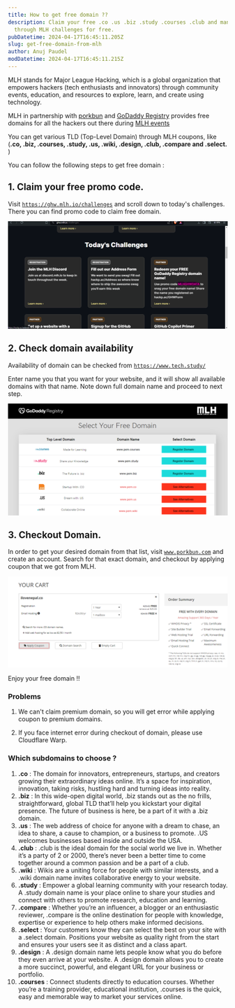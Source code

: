 ```yaml
---
title: How to get free domain ??
description: Claim your free .co .us .biz .study .courses .club and many more
  through MLH challenges for free.
pubDatetime: 2024-04-17T16:45:11.205Z
slug: get-free-domain-from-mlh
author: Anuj Paudel
modDatetime: 2024-04-17T16:45:11.215Z
---
```


MLH stands for Major League Hacking, which is a global organization that empowers hackers (tech enthusiasts and innovators) through community events, education, and resources to explore, learn, and create using technology.

MLH in partnership with [porkbun](www.porkbun.com) and [GoDaddy Registry](https://www.tech.study/) provides free domains for all the hackers out there during [MLH events](https://mlh.io/events)

You can get various TLD (Top-Level Domain) through MLH coupons, like (**.co, .biz, .courses, .study, .us, .wiki, .design, .club, .compare and .select.** )

You can follow the following steps to get free domain :

## 1. Claim your free promo code.

Visit [`https://ghw.mlh.io/challenges`](https://ghw.mlh.io/challenges) and scroll down to today's challenges. There you can find promo code to claim free domain.

![challenges of MLH event's from where we can claim out free coupon](../../assets/screenshot-2024-04-17-103418.png "MLH's coupon code for free domain")

## 2. Check domain availability

Availability of domain can be checked from [`https://www.tech.study/`](https://www.tech.study/)

Enter name you that you want for your website, and it will show all available domains with that name. Note down full domain name and proceed to next step.

![list showing available domains that we can claim for free in tech.study](../../assets/screenshot-2024-04-17-103912.png "domain availability check in tech.study")

## 3. Checkout Domain.

In order to get your desired domain from that list, visit [`www.porkbun.com`](www.porkbun.com) and create an account.
Search for that exact domain, and checkout by applying coupon that we got from MLH.

![checkout page for domain after applying cupon](../../assets/screenshot-2024-04-17-104746.png "checkout page of domain ")

Enjoy your free domain !!

### Problems

1. We can't claim premium domain, so you will get error while applying coupon to premium domains.

2. If you face internet error during checkout of domain, please use Cloudflare Warp.

### Which subdomains to choose ?

1. **.co** : The domain for innovators, entrepreneurs, startups, and creators growing their extraordinary ideas online. It’s a space for inspiration, innovation, taking risks, hustling hard and turning ideas into reality.
2. **.biz** : In this wide-open digital world, .biz stands out as the no frills, straightforward, global TLD that’ll help you kickstart your digital presence. The future of business is here, be a part of it with a .biz domain.
3. **.us** : The web address of choice for anyone with a dream to chase, an idea to share, a cause to champion, or a business to promote. .US welcomes businesses based inside and outside the USA.
4. **.club** : .club is the ideal domain for the social world we live in. Whether it’s a party of 2 or 2000, there’s never been a better time to come together around a common passion and be a part of a club.
5. **.wiki** : Wikis are a uniting force for people with similar interests, and a .wiki domain name invites collaborative energy to your website.
6. **.study** : Empower a global learning community with your research today. A .study domain name is your place online to share your studies and connect with others to promote research, education and learning.
7. **.compare** : Whether you’re an influencer, a blogger or an enthusiastic reviewer, .compare is the online destination for people with knowledge, expertise or experience to help others make informed decisions.
8. **.select** : Your customers know they can select the best on your site with a .select domain. Positions your website as quality right from the start and ensures your users see it as distinct and a class apart.
9. **.design** : A .design domain name lets people know what you do before they even arrive at your website. A .design domain allows you to create a more succinct, powerful, and elegant URL for your business or portfolio.
10. **.courses** : Connect students directly to education courses. Whether you’re a training provider, educational institution, .courses is the quick, easy and memorable way to market your services online.
